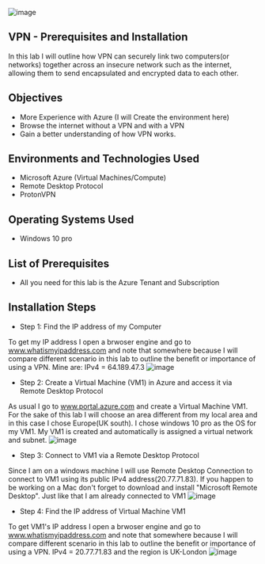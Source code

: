 ![image](https://github.com/danielbangm/VPN-ProtonVPN/assets/22795502/5243893a-3691-4117-a385-a23f9910fce3)

<h2>VPN - Prerequisites and Installation</h2>

In this lab I will outline how VPN can securely link two computers(or networks) together across an insecure network such as the internet, allowing them to send encapsulated and encrypted data to each other.

<h2>Objectives</h2>

-  More Experience with Azure (I will Create the environment here)
-  Browse the internet without a VPN and with a VPN
-  Gain a better understanding of how VPN works.

<h2>Environments and Technologies Used</h2>

-  Microsoft Azure (Virtual Machines/Compute)
-  Remote Desktop Protocol
-  ProtonVPN

<h2>Operating Systems Used</h2>

-  Windows 10 pro

<h2>List of Prerequisites</h2>

-  All you need for this lab is the Azure Tenant and Subscription

<h2>Installation Steps</h2>

-  Step 1: Find the IP address of my Computer

To get my IP address I open a brwoser engine and go to www.whatismyipaddress.com and note that somewhere because I will compare different scenario in this lab to outline the benefit or importance of using a VPN. Mine are: IPv4 = 64.189.47.3
![image](https://github.com/danielbangm/VPN-ProtonVPN/assets/22795502/2d3ed712-99c0-4c40-a9f3-00ce8be17a46)

-  Step 2: Create a Virtual Machine (VM1) in Azure and access it via Remote Desktop Protocol

As usual I go to www.portal.azure.com and create a Virtual Machine VM1. For the sake of this lab I will choose an area different from my local area and in this case I chose Europe(UK south). I chose windows 10 pro as the OS for my VM1. My VM1 is created and automatically is assigned a virtual network and subnet.
![image](https://github.com/danielbangm/VPN-ProtonVPN/assets/22795502/bd65b04e-e7f6-460e-a0d6-a48ee8e4209d)

-  Step 3: Connect to VM1 via a Remote Desktop Protocol

Since I am on a windows machine I will use Remote Desktop Connection to connect to VM1 using its public IPv4 address(20.77.71.83). If you happen to be working on a Mac don't forget to download and install "Microsoft Remote Desktop". Just like that I am already connected to VM1
![image](https://github.com/danielbangm/VPN-ProtonVPN/assets/22795502/0ec1fabe-b5b6-40e7-8ed8-ee9205adc81e)

-  Step 4: Find the IP address of Virtual Machine VM1

To get VM1's IP address I open a brwoser engine and go to www.whatismyipaddress.com and note that somewhere because I will compare different scenario in this lab to outline the benefit or importance of using a VPN. IPv4 = 20.77.71.83 and the region is UK-London
![image](https://github.com/danielbangm/VPN-ProtonVPN/assets/22795502/50b6912e-ca4e-4dd8-a297-e22cef0ed3c8)
